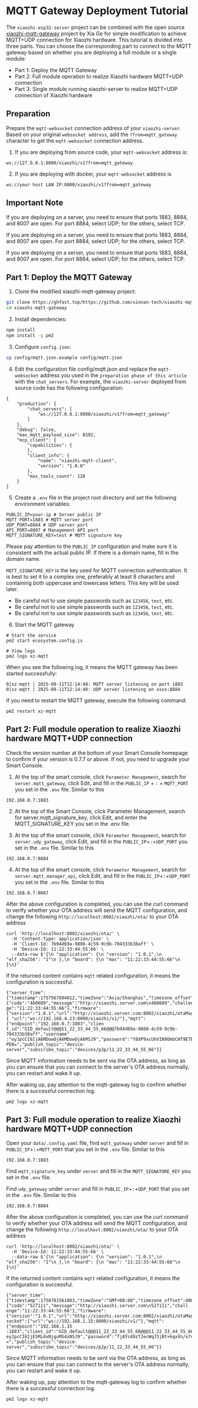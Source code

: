 # MQTT Gateway Deployment Tutorial

The `xiaozhi-esp32-server` project can be combined with the open source [xiaozhi-mqtt-gateway](https://github.com/78/xiaozhi-mqtt-gateway) project by Xia Ge for simple modification to achieve MQTT+UDP connection for Xiaozhi hardware.
This tutorial is divided into three parts. You can choose the corresponding part to connect to the MQTT gateway based on whether you are deploying a full module or a single module:
- Part 1: Deploy the MQTT Gateway
- Part 2: Full module operation to realize Xiaozhi hardware MQTT+UDP connection
- Part 3: Single module running xiaozhi-server to realize MQTT+UDP connection of Xiaozhi hardware

## Preparation
Prepare the `mqtt-websocket` connection address of your `xiaozhi-server`. Based on your original `websocket address`, add the `?from=mqtt_gateway` character to get the `mqtt-websocket` connection address.

1. If you are deploying from source code, your `mqtt-websocket` address is:
```
ws://127.0.0.1:8000/xiaozhi/v1?from=mqtt_gateway
```

2. If you are deploying with docker, your `mqtt-websocket` address is
```
ws://your host LAN IP:8000/xiaozhi/v1?from=mqtt_gateway
```

## Important Note

If you are deploying on a server, you need to ensure that ports 1883, 8884, and 8007 are open. For port 8884, select UDP; for the others, select TCP.

If you are deploying on a server, you need to ensure that ports 1883, 8884, and 8007 are open. For port 8884, select UDP; for the others, select TCP.

If you are deploying on a server, you need to ensure that ports 1883, 8884, and 8007 are open. For port 8884, select UDP; for the others, select TCP.


## Part 1: Deploy the MQTT Gateway

1. Clone the modified xiaozhi-mqtt-gateway project:
```bash
git clone https://ghfast.top/https://github.com/xinnan-tech/xiaozhi-mqtt-gateway.git
cd xiaozhi-mqtt-gateway
```

2. Install dependencies:
```bash
npm install
npm install -g pm2
```

3. Configure `config.json`:
```bash
cp config/mqtt.json.example config/mqtt.json
```

4. Edit the configuration file config/mqtt.json and replace the `mqtt-websocket` address you used in the `preparation phase of this article` with the `chat_servers`. For example, the `xiaozhi-server` deployed from source code has the following configuration:

```
{
    "production": {
        "chat_servers": [
            "ws://127.0.0.1:8000/xiaozhi/v1?from=mqtt_gateway"
        ]
    },
    "debug": false,
    "max_mqtt_payload_size": 8192,
    "mcp_client": {
        "capabilities": {
        },
        "client_info": {
            "name": "xiaozhi-mqtt-client",
            "version": "1.0.0"
        },
        "max_tools_count": 128
    }
}
```
5. Create a `.env` file in the project root directory and set the following environment variables:
```
PUBLIC_IP=your-ip # Server public IP
MQTT_PORT=1883 # MQTT server port
UDP_PORT=8884 # UDP server port
API_PORT=8007 # Management API port
MQTT_SIGNATURE_KEY=test # MQTT signature key
```
Please pay attention to the `PUBLIC_IP` configuration and make sure it is consistent with the actual public IP. If there is a domain name, fill in the domain name.

`MQTT_SIGNATURE_KEY` is the key used for MQTT connection authentication. It is best to set it to a complex one, preferably at least 8 characters and containing both uppercase and lowercase letters. This key will be used later.

- Be careful not to use simple passwords such as `123456`, `test`, etc.
- Be careful not to use simple passwords such as `123456`, `test`, etc.
- Be careful not to use simple passwords such as `123456`, `test`, etc.

6. Start the MQTT gateway
```
# Start the service
pm2 start ecosystem.config.js

# View logs
pm2 logs xz-mqtt
```

When you see the following log, it means the MQTT gateway has been started successfully:
```
0|xz-mqtt | 2025-09-11T12:14:48: MQTT server listening on port 1883
0|xz-mqtt | 2025-09-11T12:14:48: UDP server listening on xxxx:8884
```

If you need to restart the MQTT gateway, execute the following command:
```
pm2 restart xz-mqtt
```

## Part 2: Full module operation to realize Xiaozhi hardware MQTT+UDP connection

Check the version number at the bottom of your Smart Console homepage to confirm if your version is 0.7.7 or above. If not, you need to upgrade your Smart Console.

1. At the top of the smart console, click `Parameter Management`, search for `server.mqtt_gateway`, click Edit, and fill in the `PUBLIC_IP` + `:` + `MQTT_PORT` you set in the `.env` file. Similar to this
```
192.168.0.7:1883
```
2. At the top of the Smart Console, click Parameter Management, search for server.mqtt_signature_key, click Edit, and enter the MQTT_SIGNATURE_KEY you set in the .env file.

3. At the top of the smart console, click `Parameter Management`, search for `server.udp_gateway`, click Edit, and fill in the `PUBLIC_IP`+`:`+`UDP_PORT` you set in the `.env` file. Similar to this
```
192.168.0.7:8884
```
4. At the top of the smart console, click `Parameter Management`, search for `server.mqtt_manager_api`, click Edit, and fill in the `PUBLIC_IP`+`:`+`UDP_PORT` you set in the `.env` file. Similar to this
```
192.168.0.7:8007
```

After the above configuration is completed, you can use the curl command to verify whether your OTA address will send the MQTT configuration, and change the following `http://localhost:8002/xiaozhi/ota/` to your OTA address
```
curl 'http://localhost:8002/xiaozhi/ota/' \
  -H 'Content-Type: application/json' \
  -H 'Client-Id: 7b94d69a-9808-4c59-9c9b-704333b38aff' \
  -H 'Device-Id: 11:22:33:44:55:66' \
  --data-raw $'{\n "application": {\n "version": "1.0.1",\n "elf_sha256": "1"\n },\n "board": {\n "mac": "11:22:33:44:55:66"\n }\n}'
```

If the returned content contains `mqtt` related configuration, it means the configuration is successful.

```
{"server_time":{"timestamp":1757567894012,"timeZone":"Asia/Shanghai","timezone_offset":480},"activation":{"code":"460609","message":"http://xiaozhi.server.com\n460609","challen ge":"11:22:33:44:55:66"},"firmware":{"version":"1.0.1","url":"http://xiaozhi.server.com:8002/xiaozhi/otaMag/download/NOT_ACTIVATED_FIRMWARE_THIS_IS_A_INVALID_URL"},"websocket":{ "url":"ws://192.168.4.23:8000/xiaozhi/v1/"},"mqtt":{"endpoint":"192.168.0.7:1883","clien t_id":"GID_default@@@11_22_33_44_55_66@@@7b94d69a-9808-4c59-9c9b-704333b38aff","username" :"eyJpcCI6IjA6MDowOjA6MDowOjA6MSJ9","password":"Y8XP9xcUhVIN9OmbCHT9ETBiYNE3l3Z07Wk46wV9 PE8=","publish_topic":"device-server","subscribe_topic":"devices/p2p/11_22_33_44_55_66"}}
```

Since MQTT information needs to be sent via the OTA address, as long as you can ensure that you can connect to the server's OTA address normally, you can restart and wake it up.

After waking up, pay attention to the mqtt-gateway log to confirm whether there is a successful connection log.
```
pm2 logs xz-mqtt
```

## Part 3: Full module operation to realize Xiaozhi hardware MQTT+UDP connection

Open your `data/.config.yaml` file, find `mqtt_gateway` under `server` and fill in `PUBLIC_IP`+`:`+`MQTT_PORT` that you set in the `.env` file. Similar to this
```
192.168.0.7:1883
```
Find `mqtt_signature_key` under `server` and fill in the `MQTT_SIGNATURE_KEY` you set in the `.env` file.

Find `udp_gateway` under `server` and fill in `PUBLIC_IP`+`:`+`UDP_PORT` that you set in the `.env` file. Similar to this
```
192.168.0.7:8884
```

After the above configuration is completed, you can use the curl command to verify whether your OTA address will send the MQTT configuration, and change the following `http://localhost:8002/xiaozhi/ota/` to your OTA address
```
curl 'http://localhost:8002/xiaozhi/ota/' \
  -H 'Device-Id: 11:22:33:44:55:66' \
  --data-raw $'{\n "application": {\n "version": "1.0.1",\n "elf_sha256": "1"\n },\n "board": {\n "mac": "11:22:33:44:55:66"\n }\n}'
```

If the returned content contains `mqtt` related configuration, it means the configuration is successful.
```
{"server_time":{"timestamp":1758781561083,"timeZone":"GMT+08:00","timezone_offset":480},"activation":{"code":"527111","message":"http://xiaozhi.server.com\n527111","chall enge":"11:22:33:44:55:66"},"firmware":{"version":"1.0.1","url":"http://xiaozhi.server.com:8002/xiaozhi/otaMag/download/NOT_ACTIVATED_FIRMWARE_THIS_IS_A_INVALID_URL"},"web socket":{"url":"ws://192.168.1.15:8000/xiaozhi/v1/"},"mqtt":{"endpoint":"192.168.1.15 :1883","client_id":"GID_default@@@11_22_33_44_55_66@@@11_22_33_44_55_66","username":" eyJpcCI6IjE5Mi4xNjguMS4xNSJ9","password":"fjAYs49zTJecWqJ3jBt+kqxVn/x7vkXRAc85ak/va7Y =","publish_topic":"device-server","subscribe_topic":"devices/p2p/11_22_33_44_55_66"}}
```

Since MQTT information needs to be sent via the OTA address, as long as you can ensure that you can connect to the server's OTA address normally, you can restart and wake it up.

After waking up, pay attention to the mqtt-gateway log to confirm whether there is a successful connection log.
```
pm2 logs xz-mqtt
```
